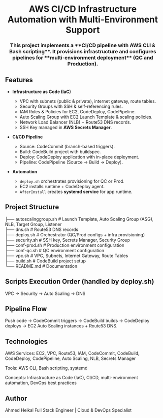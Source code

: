 <div align="center">

# AWS CI/CD Infrastructure Automation with Multi-Environment Support

<h3 align="center">This project implements a **CI/CD pipeline with AWS CLI & Bash scripting**.  
It provisions infrastructure and configures pipelines for **multi-environment deployment** (QC and Production).</h3>

</div>

## Features

- **Infrastructure as Code (IaC)**

  - VPC with subnets (public & private), internet gateway, route tables.
  - Security Groups with SSH & self-referencing rules.
  - IAM Roles & Policies for EC2, CodeDeploy, CodePipeline.
  - Auto Scaling Group with EC2 Launch Template & scaling policies.
  - Network Load Balancer (NLB) + Route53 DNS records.
  - SSH Key managed in **AWS Secrets Manager**.

- **CI/CD Pipeline**

  - Source: CodeCommit (branch-based triggers).
  - Build: CodeBuild project with buildspec.
  - Deploy: CodeDeploy application with in-place deployment.
  - Pipeline: CodePipeline (Source → Build → Deploy).

- **Automation**
  - `deploy.sh` orchestrates provisioning for QC or Prod.
  - EC2 installs runtime + CodeDeploy agent.
  - `AfterInstall` creates **systemd service** for app runtime.

## Project Structure

├── autoscalinggroup.sh # Launch Template, Auto Scaling Group (ASG), NLB, Target Group, Listener  
├── dns.sh # Route53 DNS records  
├── deploy.sh # Orchestrator (QC/Prod configs + infra provisioning)  
├── security.sh # SSH key, Secrets Manager, Security Group  
├── conf-prod.sh # Production environment configuration  
├── conf-qc.sh # QC environment configuration  
├── vpc.sh # VPC, Subnets, Internet Gateway, Route Tables  
├── build.sh # CodeBuild project setup  
└── README.md # Documentation

## Scripts Execution Order (handled by deploy.sh)

VPC → Security → Auto Scaling → DNS

## Pipeline Flow

Push code → CodeCommit triggers → CodeBuild builds → CodeDeploy deploys → EC2 Auto Scaling instances + Route53 DNS.

## Technologies

AWS Services: EC2, VPC, Route53, IAM, CodeCommit, CodeBuild, CodeDeploy, CodePipeline, Auto Scaling, NLB, Secrets Manager

Tools: AWS CLI, Bash scripting, systemd

Concepts: Infrastructure as Code (IaC), CI/CD, multi-environment automation, DevOps best practices

## Author

Ahmed Heikal
Full Stack Engineer | Cloud & DevOps Specialist
